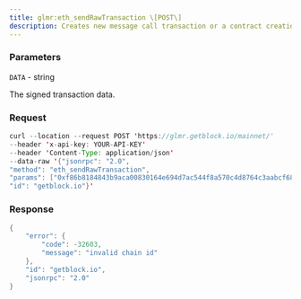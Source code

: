 ```yaml
---
title: glmr:eth_sendRawTransaction \[POST\]
description: Creates new message call transaction or a contract creation for signedtransactions.
---
```


### Parameters


`DATA` - string

The signed transaction data.

### Request

``` java
curl --location --request POST 'https://glmr.getblock.io/mainnet/' 
--header 'x-api-key: YOUR-API-KEY' 
--header 'Content-Type: application/json' 
--data-raw '{"jsonrpc": "2.0",
"method": "eth_sendRawTransaction",
"params": ["0xf86b8184843b9aca00830164e694d7ac544f8a570c4d8764c3aabcf6870cbd960d0d80844e71d92d820118a011f7e0056924be24f37b634d67dee23ef432130444cb05f7540ee03c8ce16e3ca0228e09888bc26a748ace1392d37661e90d56ec7730368ca2d55dcdb73aa69351"],
"id": "getblock.io"}'
```

###  Response

``` java
{
    "error": {
        "code": -32603,
        "message": "invalid chain id"
    },
    "id": "getblock.io",
    "jsonrpc": "2.0"
}
```

